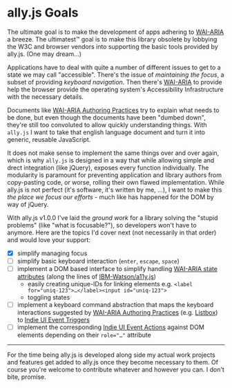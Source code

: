 
# ally.js Goals

The ultimate goal is to make the development of apps adhering to [WAI-ARIA](http://www.w3.org/TR/wai-aria/) a breeze. The ultimatest™ goal is to make this library obsolete by lobbying the W3C and browser vendors into supporting the basic tools provided by ally.js. (One may dream…)

Applications have to deal with quite a number of different issues to get to a state we may call "accessible". There's the issue of *maintaining the focus*, a subset of providing *keyboard navigation*. Then there's [WAI-ARIA](http://www.w3.org/TR/wai-aria/) to provide help the browser provide the operating system's Accessibility Infrastructure with the necessary details.

Documents like [WAI-ARIA Authoring Practices](http://www.w3.org/WAI/PF/aria-practices/) try to explain what needs to be done, but even though the documents have been "dumbed down", they're still too convoluted to allow quickly understanding things. With `ally.js` I want to take that english language document and turn it into generic, reusable JavaScript.

It does not make sense to implement the same things over and over again, which is why `ally.js` is designed in a way that while allowing simple and drect integration (like jQuery), exposes every function individually. The modularity is paramount for preventing application and library authors from copy-pasting code, or worse, rolling their own flawed implementation. While ally.js is not perfect (it's software, it's written by me, …), I want to make this *the place we focus our efforts* - much like has happened for the DOM by way of jQuery.

With ally.js v1.0.0 I've laid the *ground work* for a library solving the "stupid problems" (like "what is focusable?"), so developers won't have to anymore. Here are the topics I'd cover next (not necessarily in that order) and would love your support:

* [x] simplify managing focus
* [ ] simplify basic keyboard interaction (`enter`, `escape`, `space`) 
* [ ] implement a DOM based interface to simplify handling [WAI-ARIA state attributes](http://www.w3.org/TR/wai-aria/states_and_properties) (along the lines of [IBM-Watson/a11y.js](https://github.com/IBM-Watson/a11y.js))
  * easily creating unique-IDs for linking elements e.g. `<label for="uniq-123">…</label><input id="uniq-123">`
  * toggling states
* [ ] implement a keyboard command abstraction that maps the keyboard interactions suggested by [WAI-ARIA Authoring Practices](http://www.w3.org/WAI/PF/aria-practices/) (e.g. [Listbox](http://www.w3.org/WAI/PF/aria-practices/#Listbox)) to [Indie UI Event Triggers](https://w3c.github.io/indie-ui/indie-ui-events.html#triggers)
* [ ] implement the corresponding [Indie UI Event Actions](https://w3c.github.io/indie-ui/indie-ui-events.html#actions) against DOM elements depending on their `role="…"` attribute

---

For the time being ally.js is developed along side my actual work projects and features get added to ally.js once they become necessary to them. Of course you're welcome to contribute whatever and however you can. I don't bite, promise.
